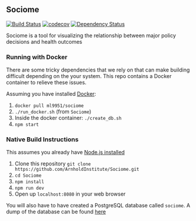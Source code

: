 Sociome
--------
[![Build Status](https://travis-ci.org/ArnholdInstitute/Sociome.svg?branch=master)](https://travis-ci.org/ArnholdInstitute/Sociome)
[![codecov](https://codecov.io/gh/ArnholdInstitute/Sociome/branch/master/graph/badge.svg)](https://codecov.io/gh/ArnholdInstitute/Sociome)
[![Dependency Status](https://gemnasium.com/badges/github.com/ArnholdInstitute/Sociome.svg)](https://gemnasium.com/github.com/ArnholdInstitute/Sociome)


Sociome is a tool for visualizing the relationship between major policy decisions and health outcomes

### Running with Docker

There are some tricky dependencies that we rely on that can make building difficult depending on the your system.  This repo contains a Docker container to relieve these issues.

Assuming you have installed [Docker](https://docs.docker.com/engine/installation/):

1. `docker pull ml9951/sociome`
2. `./run_docker.sh` (from `Sociome`)
3. Inside the docker container: `./create_db.sh`
4. `npm start`


### Native Build Instructions

This assumes you already have [Node.js installed](https://nodejs.org/en/download/)

1. Clone this repository `git clone https://github.com/ArnholdInstitute/Sociome.git`
2. `cd Sociome`
3. `npm install`
4. `npm run dev`
5. Open up `localhost:8080` in your web browser

You will also have to have created a PostgreSQL database called `sociome`.  A dump of the database can be found [here](https://github.com/ArnholdInstitute/Sociome-Data)
